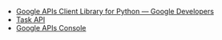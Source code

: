 * [Google APIs Client Library for Python — Google Developers](https://developers.google.com/api-client-library/python/)
* [Task API](https://developers.google.com/resources/api-libraries/documentation/tasks/v1/python/latest/tasks_v1.tasks.html#insert)
* [Google APIs Console](https://code.google.com/apis/console/)
